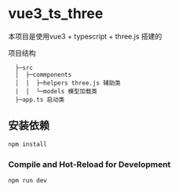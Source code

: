 <!--
 * @Author: zhou lei
 * @Date: 2024-01-29 10:38:55
 * @LastEditTime: 2024-01-30 16:25:39
 * @LastEditors: zhou lei
 * @Description: Description
 * @FilePath: /vue3_ts_three/README.md
 * 联系方式:910592680@qq.com 科海达信息技术有限公司
-->
# vue3_ts_three

本项目是使用vue3 + typescript + three.js 搭建的

项目结构
```
  ├─src
  │  ├─commponents
  │  │  ├─helpers three.js 辅助类
  |  │  └─models 模型加载类
  ├─app.ts 启动类
```
## 安装依赖

```sh
npm install
```

### Compile and Hot-Reload for Development

```sh
npm run dev
```
